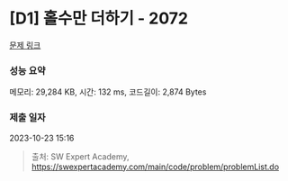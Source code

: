 # [D1] 홀수만 더하기 - 2072 

[문제 링크](https://swexpertacademy.com/main/code/problem/problemDetail.do?contestProbId=AV5QSEhaA5sDFAUq) 

### 성능 요약

메모리: 29,284 KB, 시간: 132 ms, 코드길이: 2,874 Bytes

### 제출 일자

2023-10-23 15:16



> 출처: SW Expert Academy, https://swexpertacademy.com/main/code/problem/problemList.do
